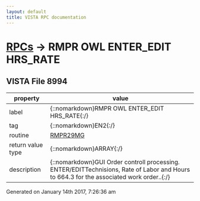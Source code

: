 ```yaml
---
layout: default
title: VISTA RPC documentation
---
```




# [RPCs](TableOfContent.md) &#8594; RMPR OWL ENTER_EDIT HRS_RATE 


 ## VISTA File 8994
 property | value 
--- | --- 
 label | {::nomarkdown}RMPR OWL ENTER_EDIT HRS_RATE{:/}
 tag | {::nomarkdown}EN2{:/}
 routine | [RMPR29MG](http://code.osehra.org/dox/Routine_RMPR29MG_source.html)
 return value type | {::nomarkdown}ARRAY{:/}
 description | {::nomarkdown}GUI Order controll processing.  ENTER/EDITTechnisions, Rate of Labor and Hours to 664.3 for the associated work order..{:/}




 Generated on January 14th 2017, 7:26:36 am